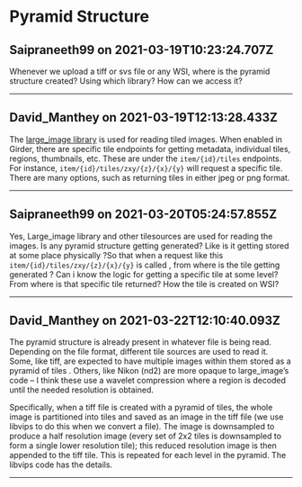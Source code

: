 # Pyramid Structure

## Saipraneeth99 on 2021-03-19T10:23:24.707Z

Whenever we upload a tiff or svs file or any WSI, where is the pyramid structure created? Using which library? How can we access it?


---

## David_Manthey on 2021-03-19T12:13:28.433Z

The [large\_image library](https://github.com/girder/large_image) is used for reading tiled images. When enabled in Girder, there are specific tile endpoints for getting metadata, individual tiles, regions, thumbnails, etc. These are under the `item/{id}/tiles` endpoints. For instance, `item/{id}/tiles/zxy/{z}/{x}/{y}` will request a specific tile. There are many options, such as returning tiles in either jpeg or png format.


---

## Saipraneeth99 on 2021-03-20T05:24:57.855Z

Yes, Large\_image library and other tilesources are used for reading the images. Is any pyramid structure getting generated? Like is it getting stored at some place physically ?So that when a request like this `item/{id}/tiles/zxy/{z}/{x}/{y}` is called , from where is the tile getting generated ? Can i know the logic for getting a specific tile at some level? From where is that specific tile returned? How the tile is created on WSI?


---

## David_Manthey on 2021-03-22T12:10:40.093Z

The pyramid structure is already present in whatever file is being read. Depending on the file format, different tile sources are used to read it. Some, like tiff, are expected to have multiple images within them stored as a pyramid of tiles . Others, like Nikon (nd2\) are more opaque to large\_image’s code – I think these use a wavelet compression where a region is decoded until the needed resolution is obtained.


Specifically, when a tiff file is created with a pyramid of tiles, the whole image is partitioned into tiles and saved as an image in the tiff file (we use libvips to do this when we convert a file). The image is downsampled to produce a half resolution image (every set of 2x2 tiles is downsampled to form a single lower resolution tile); this reduced resolution image is then appended to the tiff tile. This is repeated for each level in the pyramid. The libvips code has the details.


---

